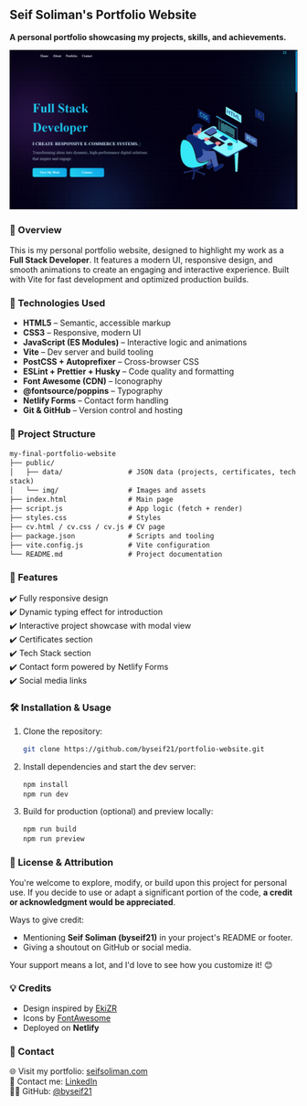 ## **Seif Soliman's Portfolio Website**

**A personal portfolio showcasing my projects, skills, and achievements.**

![Portfolio Preview](public/img/projects/p2.png)

### **📌 Overview**

This is my personal portfolio website, designed to highlight my work as a **Full Stack Developer**. It features a modern UI, responsive design, and smooth animations to create an engaging and interactive experience. Built with Vite for fast development and optimized production builds.

### **🔧 Technologies Used**

- **HTML5** – Semantic, accessible markup
- **CSS3** – Responsive, modern UI
- **JavaScript (ES Modules)** – Interactive logic and animations
- **Vite** – Dev server and build tooling
- **PostCSS + Autoprefixer** – Cross-browser CSS
- **ESLint + Prettier + Husky** – Code quality and formatting
- **Font Awesome (CDN)** – Iconography
- **@fontsource/poppins** – Typography
- **Netlify Forms** – Contact form handling
- **Git & GitHub** – Version control and hosting

### **📂 Project Structure**

```
my-final-portfolio-website
├── public/
│   ├── data/                # JSON data (projects, certificates, tech stack)
│   └── img/                 # Images and assets
├── index.html               # Main page
├── script.js                # App logic (fetch + render)
├── styles.css               # Styles
├── cv.html / cv.css / cv.js # CV page
├── package.json             # Scripts and tooling
├── vite.config.js           # Vite configuration
└── README.md                # Project documentation
```

### **🎨 Features**

✔️ Fully responsive design  
✔️ Dynamic typing effect for introduction  
✔️ Interactive project showcase with modal view  
✔️ Certificates section  
✔️ Tech Stack section  
✔️ Contact form powered by Netlify Forms  
✔️ Social media links

### **🛠️ Installation & Usage**

1. Clone the repository:
   ```sh
   git clone https://github.com/byseif21/portfolio-website.git
   ```
2. Install dependencies and start the dev server:
   ```sh
   npm install
   npm run dev
   ```
3. Build for production (optional) and preview locally:
   ```sh
   npm run build
   npm run preview
   ```

### **📜 License & Attribution**

You're welcome to explore, modify, or build upon this project for personal use. If you decide to use or adapt a significant portion of the code, **a credit or acknowledgment would be appreciated**.

Ways to give credit:

- Mentioning **Seif Soliman (byseif21)** in your project's README or footer.
- Giving a shoutout on GitHub or social media.

Your support means a lot, and I'd love to see how you customize it! 😊

### **💡 Credits**

- Design inspired by [EkiZR](https://github.com/EkiZR)
- Icons by [FontAwesome](https://fontawesome.com)
- Deployed on **Netlify**

### **📩 Contact**

🌐 Visit my portfolio: [seifsoliman.com](https://seifsoliman.netlify.app/)  
📍 Contact me: [LinkedIn](https://www.linkedin.com/in/-seif-soliman/)  
👨‍💻 GitHub: [@byseif21](https://github.com/byseif21)
